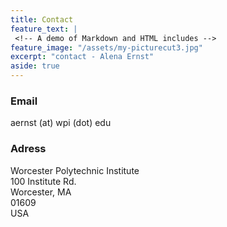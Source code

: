 ```yaml
---
title: Contact
feature_text: |
 <!-- A demo of Markdown and HTML includes -->
feature_image: "/assets/my-picturecut3.jpg"  
excerpt: "contact - Alena Ernst"
aside: true
---
```


### Email

aernst (at) wpi (dot) edu


### Adress

Worcester Polytechnic Institute <br>
100 Institute Rd. <br>
Worcester, MA <br>
01609 <br>
USA

 
